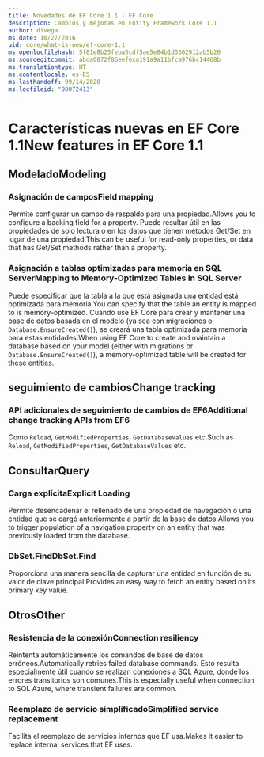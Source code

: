 ```yaml
---
title: Novedades de EF Core 1.1 - EF Core
description: Cambios y mejoras en Entity Framework Core 1.1
author: divega
ms.date: 10/27/2016
uid: core/what-is-new/ef-core-1.1
ms.openlocfilehash: 5f81e8b25feba5cdf5ae5e84b1d3362912ab5b26
ms.sourcegitcommit: abda0872f86eefeca191a9a11bfca976bc14468b
ms.translationtype: HT
ms.contentlocale: es-ES
ms.lasthandoff: 09/14/2020
ms.locfileid: "90072413"
---
```

# <a name="new-features-in-ef-core-11"></a><span data-ttu-id="3f05f-103">Características nuevas en EF Core 1.1</span><span class="sxs-lookup"><span data-stu-id="3f05f-103">New features in EF Core 1.1</span></span>

## <a name="modeling"></a><span data-ttu-id="3f05f-104">Modelado</span><span class="sxs-lookup"><span data-stu-id="3f05f-104">Modeling</span></span>

### <a name="field-mapping"></a><span data-ttu-id="3f05f-105">Asignación de campos</span><span class="sxs-lookup"><span data-stu-id="3f05f-105">Field mapping</span></span>

<span data-ttu-id="3f05f-106">Permite configurar un campo de respaldo para una propiedad.</span><span class="sxs-lookup"><span data-stu-id="3f05f-106">Allows you to configure a backing field for a property.</span></span> <span data-ttu-id="3f05f-107">Puede resultar útil en las propiedades de solo lectura o en los datos que tienen métodos Get/Set en lugar de una propiedad.</span><span class="sxs-lookup"><span data-stu-id="3f05f-107">This can be useful for read-only properties, or data that has Get/Set methods rather than a property.</span></span>

### <a name="mapping-to-memory-optimized-tables-in-sql-server"></a><span data-ttu-id="3f05f-108">Asignación a tablas optimizadas para memoria en SQL Server</span><span class="sxs-lookup"><span data-stu-id="3f05f-108">Mapping to Memory-Optimized Tables in SQL Server</span></span>

<span data-ttu-id="3f05f-109">Puede especificar que la tabla a la que está asignada una entidad está optimizada para memoria.</span><span class="sxs-lookup"><span data-stu-id="3f05f-109">You can specify that the table an entity is mapped to is memory-optimized.</span></span> <span data-ttu-id="3f05f-110">Cuando use EF Core para crear y mantener una base de datos basada en el modelo (ya sea con migraciones o `Database.EnsureCreated()`), se creará una tabla optimizada para memoria para estas entidades.</span><span class="sxs-lookup"><span data-stu-id="3f05f-110">When using EF Core to create and maintain a database based on your model (either with migrations or `Database.EnsureCreated()`), a memory-optimized table will be created for these entities.</span></span>

## <a name="change-tracking"></a><span data-ttu-id="3f05f-111">seguimiento de cambios</span><span class="sxs-lookup"><span data-stu-id="3f05f-111">Change tracking</span></span>

### <a name="additional-change-tracking-apis-from-ef6"></a><span data-ttu-id="3f05f-112">API adicionales de seguimiento de cambios de EF6</span><span class="sxs-lookup"><span data-stu-id="3f05f-112">Additional change tracking APIs from EF6</span></span>

<span data-ttu-id="3f05f-113">Como `Reload`, `GetModifiedProperties`, `GetDatabaseValues` etc.</span><span class="sxs-lookup"><span data-stu-id="3f05f-113">Such as `Reload`, `GetModifiedProperties`, `GetDatabaseValues` etc.</span></span>

## <a name="query"></a><span data-ttu-id="3f05f-114">Consultar</span><span class="sxs-lookup"><span data-stu-id="3f05f-114">Query</span></span>

### <a name="explicit-loading"></a><span data-ttu-id="3f05f-115">Carga explícita</span><span class="sxs-lookup"><span data-stu-id="3f05f-115">Explicit Loading</span></span>

<span data-ttu-id="3f05f-116">Permite desencadenar el rellenado de una propiedad de navegación o una entidad que se cargó anteriormente a partir de la base de datos.</span><span class="sxs-lookup"><span data-stu-id="3f05f-116">Allows you to trigger population of a navigation property on an entity that was previously loaded from the database.</span></span>

### <a name="dbsetfind"></a><span data-ttu-id="3f05f-117">DbSet.Find</span><span class="sxs-lookup"><span data-stu-id="3f05f-117">DbSet.Find</span></span>

<span data-ttu-id="3f05f-118">Proporciona una manera sencilla de capturar una entidad en función de su valor de clave principal.</span><span class="sxs-lookup"><span data-stu-id="3f05f-118">Provides an easy way to fetch an entity based on its primary key value.</span></span>

## <a name="other"></a><span data-ttu-id="3f05f-119">Otros</span><span class="sxs-lookup"><span data-stu-id="3f05f-119">Other</span></span>

### <a name="connection-resiliency"></a><span data-ttu-id="3f05f-120">Resistencia de la conexión</span><span class="sxs-lookup"><span data-stu-id="3f05f-120">Connection resiliency</span></span>

<span data-ttu-id="3f05f-121">Reintenta automáticamente los comandos de base de datos erróneos.</span><span class="sxs-lookup"><span data-stu-id="3f05f-121">Automatically retries failed database commands.</span></span> <span data-ttu-id="3f05f-122">Esto resulta especialmente útil cuando se realizan conexiones a SQL Azure, donde los errores transitorios son comunes.</span><span class="sxs-lookup"><span data-stu-id="3f05f-122">This is especially useful when connection to SQL Azure, where transient failures are common.</span></span>

### <a name="simplified-service-replacement"></a><span data-ttu-id="3f05f-123">Reemplazo de servicio simplificado</span><span class="sxs-lookup"><span data-stu-id="3f05f-123">Simplified service replacement</span></span>

<span data-ttu-id="3f05f-124">Facilita el reemplazo de servicios internos que EF usa.</span><span class="sxs-lookup"><span data-stu-id="3f05f-124">Makes it easier to replace internal services that EF uses.</span></span>
